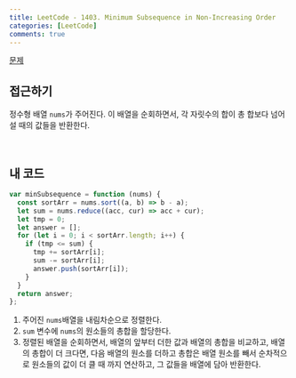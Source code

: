```yaml
---
title: LeetCode - 1403. Minimum Subsequence in Non-Increasing Order
categories: [LeetCode]
comments: true
---
```


[문제](https://leetcode.com/problems/minimum-subsequence-in-non-increasing-order/)

## 접근하기

정수형 배열 `nums`가 주어진다. 이 배열을 순회하면서, 각 자릿수의 합이 총 합보다 넘어설 때의 값들을 반환한다.

<br>

## 내 코드

```js
var minSubsequence = function (nums) {
  const sortArr = nums.sort((a, b) => b - a);
  let sum = nums.reduce((acc, cur) => acc + cur);
  let tmp = 0;
  let answer = [];
  for (let i = 0; i < sortArr.length; i++) {
    if (tmp <= sum) {
      tmp += sortArr[i];
      sum -= sortArr[i];
      answer.push(sortArr[i]);
    }
  }
  return answer;
};
```

1. 주어진 `nums`배열을 내림차순으로 정렬한다.
2. `sum` 변수에 `nums`의 원소들의 총합을 할당한다.
3. 정렬된 배열을 순회하면서, 배열의 앞부터 더한 값과 배열의 총합을 비교하고, 배열의 총합이 더 크다면, 다음 배열의 원소를 더하고 총합은 배열 원소를 빼서 순차적으로 원소들의 값이 더 클 때 까지 연산하고, 그 값들을 배열에 담아 반환한다.
